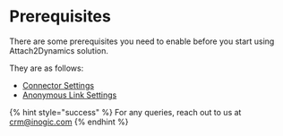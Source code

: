 # Prerequisites

There are some prerequisites you need to enable before you start using Attach2Dynamics solution.&#x20;

They are as follows:

* [Connector Settings](https://docs.inogic.com/attach2dynamics/prerequisites/untitled-1)
* [Anonymous Link Settings](https://docs.inogic.com/attach2dynamics/prerequisites/untitled)



{% hint style="success" %}
For any queries, reach out to us at [crm@inogic.com](mailto:crm@inogic.com)
{% endhint %}

